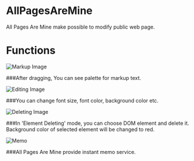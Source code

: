 AllPagesAreMine
===============

All Pages Are Mine make possible to modify public web page.
  
# Functions

![Markup Image][palette]

###After dragging, You can see palette for markup text.

![Editing Image][editing]

###You can change font size, font color, background color etc. 

![Deleting Image][deleting]

###In 'Element Deleting' mode, you can choose DOM element and delete it. Background color of selected element will be changed to red.

![Memo][memo]

###All Pages Are Mine provide instant memo service.


[deleting]:https://cloud.githubusercontent.com/assets/3348878/5259682/859816b0-7a47-11e4-971e-60e8c7ae7a87.png "deleting"
[editing]:https://cloud.githubusercontent.com/assets/3348878/5259681/85980152-7a47-11e4-85cf-ce917d9eaeb8.png "editing"
[memo]:https://cloud.githubusercontent.com/assets/3348878/5259680/859610b8-7a47-11e4-939a-e8c6e1ea2872.png "memo"
[original]:https://cloud.githubusercontent.com/assets/3348878/5259684/85a4a90c-7a47-11e4-92b4-2a297930734d.png "original"
[palette]:https://cloud.githubusercontent.com/assets/3348878/5259683/859e7a78-7a47-11e4-8b1f-372873311c8a.png "palette"
